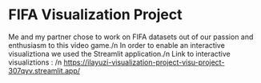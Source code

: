 # FIFA Visualization Project 
Me and my partner chose to work on FIFA datasets out of our passion and enthusiasm to this video game./n
In order to enable an interactive visualiztiona we used the Streamlit application./n
Link to interactive visualiztions : /n
https://ilayuzi-visualization-project-visu-project-307qyv.streamlit.app/
